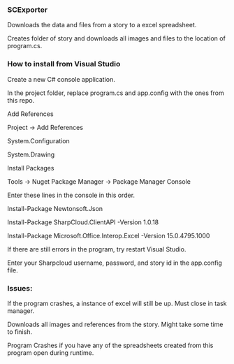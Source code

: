### SCExporter
Downloads the data and files from a story to a excel spreadsheet.

Creates folder of story and downloads all images and files to the location of program.cs.

### How to install from Visual Studio

Create a new C# console application.

In the project folder, replace program.cs and app.config with the ones from this repo.

Add References

Project -> Add References

System.Configuration

System.Drawing

Install Packages

Tools -> Nuget Package Manager -> Package Manager Console 

Enter these lines in the console in this order.

Install-Package Newtonsoft.Json

Install-Package SharpCloud.ClientAPI -Version 1.0.18

Install-Package Microsoft.Office.Interop.Excel -Version 15.0.4795.1000

If there are still errors in the program, try restart Visual Studio.

Enter your Sharpcloud username, password, and story id in the app.config file.
### Issues: 
If the program crashes, a instance of excel will still be up. Must close in task manager.

Downloads all images and references from the story. Might take some time to finish.

Program Crashes if you have any of the spreadsheets created from this program open during runtime.
